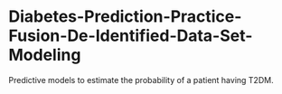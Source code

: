 # Diabetes-Prediction-Practice-Fusion-De-Identified-Data-Set-Modeling
Predictive models to estimate the probability of a patient having T2DM. 
